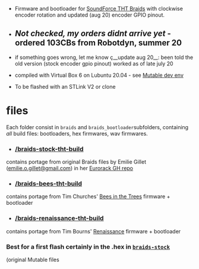 - Firmware and bootloader for [SoundForce THT Braids](http://sound-force.nl/?page_id=3179) with clockwise encoder rotation and updated (aug 20) encoder GPIO pinout.

- ## *Not checked, my orders didnt arrive yet* - ordered 103CBs from Robotdyn, summer 20

- if something goes wrong, let me know ç__update aug 20__: been told the old version (stock encoder gpio pinout) worked as of late july 20

- compiled with Virtual Box 6 on Lubuntu 20.04 - see [Mutable dev env](https://github.com/pichenettes/mutable-dev-environment)

- To be flashed with an STLink V2 or clone


# files

Each folder consist in `braids` and `braids_bootloader`subfolders, containing _all_ build files: bootloaders, hex firmwares, wav firmwares.

- ### [/braids-stock-tht-build](https://github.com/pierstu/braids_tht/tree/master/braids-stock-tht-build) 

contains portage from original Braids files by Emilie Gillet (emilie.o.gillet@gmail.com) in her [Eurorack GH repo](https://github.com/pichenettes/eurorack)

- ### [/braids-bees-tht-build](https://github.com/pierstu/braids_tht/tree/master/braids-bees-tht-build) 

contains portage from Tim Churches' [Bees in the Trees](https://github.com/timchurches/Mutated-Mutables) firmware + bootloader

- ### [/braids-renaissance-tht-build](https://github.com/pierstu/braids_tht/tree/master/braids-renaissance-tht-build) 

contains portage from Tim Bourns' [Renaissance](https://burns.ca/eurorack.html) firmware + bootloader

### Best for a first flash certainly in the .hex in [`braids-stock`](https://github.com/pierstu/braids_tht/tree/master/braids-stock-tht-build) 
(original Mutable files 
